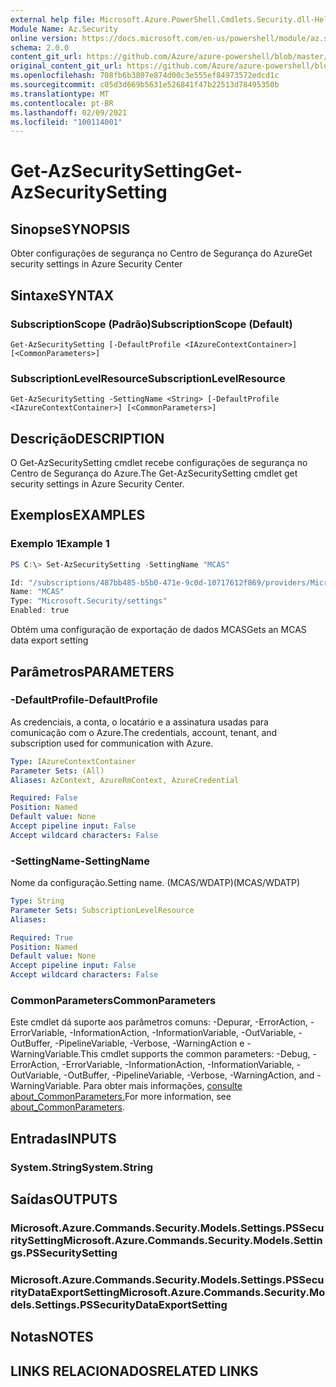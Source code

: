 ```yaml
---
external help file: Microsoft.Azure.PowerShell.Cmdlets.Security.dll-Help.xml
Module Name: Az.Security
online version: https://docs.microsoft.com/en-us/powershell/module/az.security/Get-AzSecuritySetting
schema: 2.0.0
content_git_url: https://github.com/Azure/azure-powershell/blob/master/src/Security/Security/help/Get-AzSecuritySetting.md
original_content_git_url: https://github.com/Azure/azure-powershell/blob/master/src/Security/Security/help/Get-AzSecuritySetting.md
ms.openlocfilehash: 708fb6b3807e874d00c3e555ef84973572edcd1c
ms.sourcegitcommit: c05d3d669b5631e526841f47b22513d78495350b
ms.translationtype: MT
ms.contentlocale: pt-BR
ms.lasthandoff: 02/09/2021
ms.locfileid: "100114001"
---
```

# <span data-ttu-id="7ed5f-101">Get-AzSecuritySetting</span><span class="sxs-lookup"><span data-stu-id="7ed5f-101">Get-AzSecuritySetting</span></span>

## <span data-ttu-id="7ed5f-102">Sinopse</span><span class="sxs-lookup"><span data-stu-id="7ed5f-102">SYNOPSIS</span></span>
<span data-ttu-id="7ed5f-103">Obter configurações de segurança no Centro de Segurança do Azure</span><span class="sxs-lookup"><span data-stu-id="7ed5f-103">Get security settings in Azure Security Center</span></span>

## <span data-ttu-id="7ed5f-104">Sintaxe</span><span class="sxs-lookup"><span data-stu-id="7ed5f-104">SYNTAX</span></span>

### <span data-ttu-id="7ed5f-105">SubscriptionScope (Padrão)</span><span class="sxs-lookup"><span data-stu-id="7ed5f-105">SubscriptionScope (Default)</span></span>
```
Get-AzSecuritySetting [-DefaultProfile <IAzureContextContainer>] [<CommonParameters>]
```

### <span data-ttu-id="7ed5f-106">SubscriptionLevelResource</span><span class="sxs-lookup"><span data-stu-id="7ed5f-106">SubscriptionLevelResource</span></span>
```
Get-AzSecuritySetting -SettingName <String> [-DefaultProfile <IAzureContextContainer>] [<CommonParameters>]
```

## <span data-ttu-id="7ed5f-107">Descrição</span><span class="sxs-lookup"><span data-stu-id="7ed5f-107">DESCRIPTION</span></span>
<span data-ttu-id="7ed5f-108">O Get-AzSecuritySetting cmdlet recebe configurações de segurança no Centro de Segurança do Azure.</span><span class="sxs-lookup"><span data-stu-id="7ed5f-108">The Get-AzSecuritySetting cmdlet get security settings in Azure Security Center.</span></span>

## <span data-ttu-id="7ed5f-109">Exemplos</span><span class="sxs-lookup"><span data-stu-id="7ed5f-109">EXAMPLES</span></span>

### <span data-ttu-id="7ed5f-110">Exemplo 1</span><span class="sxs-lookup"><span data-stu-id="7ed5f-110">Example 1</span></span>
```powershell
PS C:\> Set-AzSecuritySetting -SettingName "MCAS"

Id: "/subscriptions/487bb485-b5b0-471e-9c0d-10717612f869/providers/Microsoft.Security/settings/MCAS"
Name: "MCAS"
Type: "Microsoft.Security/settings"
Enabled: true
```

<span data-ttu-id="7ed5f-111">Obtém uma configuração de exportação de dados MCAS</span><span class="sxs-lookup"><span data-stu-id="7ed5f-111">Gets an MCAS data export setting</span></span>   

## <span data-ttu-id="7ed5f-112">Parâmetros</span><span class="sxs-lookup"><span data-stu-id="7ed5f-112">PARAMETERS</span></span>

### <span data-ttu-id="7ed5f-113">-DefaultProfile</span><span class="sxs-lookup"><span data-stu-id="7ed5f-113">-DefaultProfile</span></span>
<span data-ttu-id="7ed5f-114">As credenciais, a conta, o locatário e a assinatura usadas para comunicação com o Azure.</span><span class="sxs-lookup"><span data-stu-id="7ed5f-114">The credentials, account, tenant, and subscription used for communication with Azure.</span></span>

```yaml
Type: IAzureContextContainer
Parameter Sets: (All)
Aliases: AzContext, AzureRmContext, AzureCredential

Required: False
Position: Named
Default value: None
Accept pipeline input: False
Accept wildcard characters: False
```

### <span data-ttu-id="7ed5f-115">-SettingName</span><span class="sxs-lookup"><span data-stu-id="7ed5f-115">-SettingName</span></span>
<span data-ttu-id="7ed5f-116">Nome da configuração.</span><span class="sxs-lookup"><span data-stu-id="7ed5f-116">Setting name.</span></span> <span data-ttu-id="7ed5f-117">(MCAS/WDATP)</span><span class="sxs-lookup"><span data-stu-id="7ed5f-117">(MCAS/WDATP)</span></span>

```yaml
Type: String
Parameter Sets: SubscriptionLevelResource
Aliases:

Required: True
Position: Named
Default value: None
Accept pipeline input: False
Accept wildcard characters: False
```

### <span data-ttu-id="7ed5f-118">CommonParameters</span><span class="sxs-lookup"><span data-stu-id="7ed5f-118">CommonParameters</span></span>
<span data-ttu-id="7ed5f-119">Este cmdlet dá suporte aos parâmetros comuns: -Depurar, -ErrorAction, -ErrorVariable, -InformationAction, -InformationVariable, -OutVariable, -OutBuffer, -PipelineVariable, -Verbose, -WarningAction e -WarningVariable.</span><span class="sxs-lookup"><span data-stu-id="7ed5f-119">This cmdlet supports the common parameters: -Debug, -ErrorAction, -ErrorVariable, -InformationAction, -InformationVariable, -OutVariable, -OutBuffer, -PipelineVariable, -Verbose, -WarningAction, and -WarningVariable.</span></span> <span data-ttu-id="7ed5f-120">Para obter mais informações, [consulte about_CommonParameters.](http://go.microsoft.com/fwlink/?LinkID=113216)</span><span class="sxs-lookup"><span data-stu-id="7ed5f-120">For more information, see [about_CommonParameters](http://go.microsoft.com/fwlink/?LinkID=113216).</span></span>

## <span data-ttu-id="7ed5f-121">Entradas</span><span class="sxs-lookup"><span data-stu-id="7ed5f-121">INPUTS</span></span>

### <span data-ttu-id="7ed5f-122">System.String</span><span class="sxs-lookup"><span data-stu-id="7ed5f-122">System.String</span></span>

## <span data-ttu-id="7ed5f-123">Saídas</span><span class="sxs-lookup"><span data-stu-id="7ed5f-123">OUTPUTS</span></span>

### <span data-ttu-id="7ed5f-124">Microsoft.Azure.Commands.Security.Models.Settings.PSSecuritySetting</span><span class="sxs-lookup"><span data-stu-id="7ed5f-124">Microsoft.Azure.Commands.Security.Models.Settings.PSSecuritySetting</span></span>
### <span data-ttu-id="7ed5f-125">Microsoft.Azure.Commands.Security.Models.Settings.PSSecurityDataExportSetting</span><span class="sxs-lookup"><span data-stu-id="7ed5f-125">Microsoft.Azure.Commands.Security.Models.Settings.PSSecurityDataExportSetting</span></span>

## <span data-ttu-id="7ed5f-126">Notas</span><span class="sxs-lookup"><span data-stu-id="7ed5f-126">NOTES</span></span>

## <span data-ttu-id="7ed5f-127">LINKS RELACIONADOS</span><span class="sxs-lookup"><span data-stu-id="7ed5f-127">RELATED LINKS</span></span>
